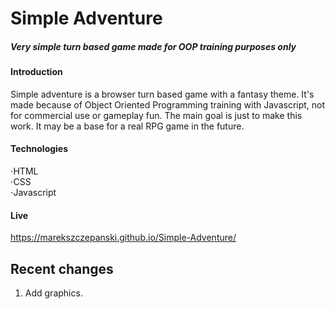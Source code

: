 # Simple Adventure 
##### Very simple turn based game made for OOP training purposes only

#### Introduction
Simple adventure is a browser turn based game with a fantasy theme. It's made because of Object Oriented Programming training with Javascript, not for commercial use or gameplay fun. The main goal is just to make this work. It may be a base for a real RPG game in the future.

#### Technologies
⋅HTML  
⋅CSS  
⋅Javascript  

#### Live
https://marekszczepanski.github.io/Simple-Adventure/

## Recent changes
1) Add graphics.